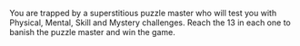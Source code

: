 You are trapped by a superstitious puzzle master who will test you with Physical, Mental, Skill and Mystery challenges. Reach the 13 in each one to banish the puzzle master and win the game.